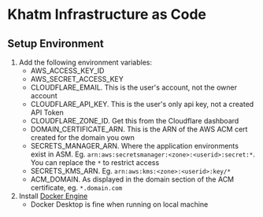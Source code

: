 # Khatm Infrastructure as Code

## Setup Environment
1. Add the following environment variables:
    - AWS_ACCESS_KEY_ID
    - AWS_SECRET_ACCESS_KEY
    - CLOUDFLARE_EMAIL. This is the user's account, not the owner account
    - CLOUDFLARE_API_KEY. This is the user's only api key, not a created API Token
    - CLOUDFLARE_ZONE_ID. Get this from the Cloudflare dashboard
    - DOMAIN_CERTIFICATE_ARN. This is the ARN of the AWS ACM cert created for the domain you own
    - SECRETS_MANAGER_ARN. Where the application environments exist in ASM. Eg. `arn:aws:secretsmanager:<zone>:<userid>:secret:*`. You can replace the `*` to restrict access
    - SECRETS_KMS_ARN. Eg. `arn:aws:kms:<zone>:<userid>:key/*`
    - ACM_DOMAIN. As displayed in the domain section of the ACM certificate, eg. `*.domain.com`
1. Install [Docker Engine](https://docs.docker.com/get-docker/)
    - Docker Desktop is fine when running on local machine